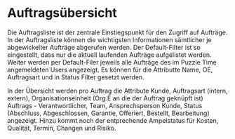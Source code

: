 # Auftragsübersicht
Die Auftragsliste ist der zentrale Einstiegspunkt für den Zugriff auf Aufträge. In der Auftragsliste können die wichtigsten Informationen sämtlicher je abgewickelter Aufträge abgerufen werden. Der Default-Filter ist so eingestellt, dass nur die aktuell laufenden Aufträge aufgelistet werden. 
Weiter werden per Default-Filer jeweils alle Aufträge des im Puzzle Time angemeldeten Users angezeigt. Es können für die Attributte Name, OE, Auftragsart und in Status Filter gesetzt werden. 

In der Übersicht werden pro Auftrag die Attribute Kunde, Auftragsart (intern, extern), Organisationseinheit (Org.E an die der Auftrag geknüpft ist)
Auftrags - Verantwortlicher, Team, Ansprechsperson Kunde, Status (Abschluss, Abgeschlossen, Garantie, Offeriert, Bestellt, Bearbeitung) angezeigt. Hinzu kommt noch der entprechende Ampelstatus für Kosten, Qualität, Termin,
Changen und Risiko. 
